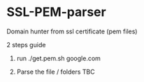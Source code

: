 # SSL-PEM-parser
Domain hunter from ssl certificate (pem files)

2 steps guide


1. run 
./get.pem.sh google.com

2. Parse the file / folders
TBC
